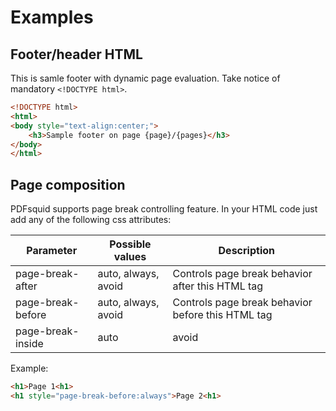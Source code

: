 # Examples

## Footer/header HTML

This is samle footer with dynamic page evaluation. Take notice of mandatory `<!DOCTYPE html>`.

```html
<!DOCTYPE html>
<html>
<body style="text-align:center;">
	<h3>Sample footer on page {page}/{pages}</h3>
</body>
</html>
```

## Page composition

PDFsquid supports page break controlling feature. In your HTML code just add any of the following css attributes:

Parameter | Possible values | Description
----------|-----------------|-----------|
page-break-after | auto, always, avoid | Controls page break behavior after this HTML tag
page-break-before | auto, always, avoid | Controls page break behavior before this HTML tag
page-break-inside | auto | avoid | Controls page break behavior on this HTML tag. Useful in case of long content (eg. table) which has to be on one page as a whole

Example:

```html
<h1>Page 1<h1>
<h1 style="page-break-before:always">Page 2<h1>
```

